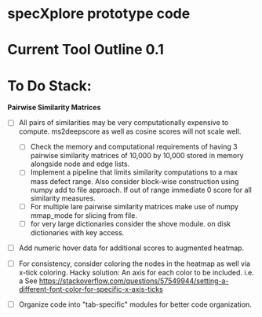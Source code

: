 # specXplore prototype code

# Current Tool Outline 0.1

# To Do Stack:


**Pairwise Similarity Matrices**

- [ ] All pairs of similarities may be very computationally expensive to compute. ms2deepscore as well as cosine scores will not scale well.
    - [ ] Check the memory and computational requirements of having 3 pairwise similarity matrices of 10,000 by 10,000 stored in memory alongside node and edge lists. 
    - [ ] Implement a pipeline that limits similarity computations to a max mass defect range. Also consider block-wise construction using numpy add to file approach. If out of range immediate 0 score for all similarity measures.
    - [ ] For multiple lare pairwise similarity matrices make use of numpy mmap_mode for slicing from file.
    - [ ] for very large dictionaries consider the shove module. on disk dictionaries with key access.

- [ ] Add numeric hover data for additional scores to augmented heatmap.

- [ ] For consistency, consider coloring the nodes in the heatmap as well via x-tick coloring. Hacky solution: An axis for each color to be included. i.e. a  See https://stackoverflow.com/questions/57549944/setting-a-different-font-color-for-specific-x-axis-ticks


- [ ] Organize code into "tab-specific" modules for better code organization.
